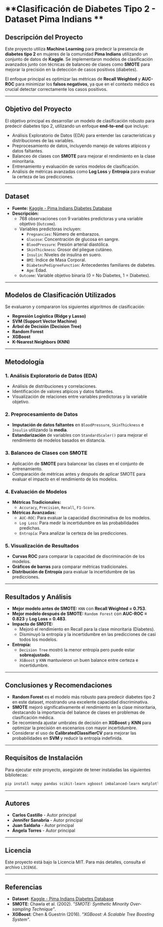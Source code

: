 # **Clasificación de Diabetes Tipo 2 - Dataset Pima Indians **

## **Descripción del Proyecto**
Este proyecto utiliza **Machine Learning** para predecir la presencia de **diabetes tipo 2** en mujeres de la comunidad **Pima Indians** utilizando un conjunto de datos de **Kaggle**. Se implementaron modelos de clasificación avanzados junto con técnicas de balanceo de clases como **SMOTE** para mejorar la precisión en la detección de casos positivos (diabetes).

El enfoque principal es optimizar las métricas de **Recall Weighted** y **AUC-ROC** para minimizar los **falsos negativos**, ya que en el contexto médico es crucial detectar correctamente los casos positivos.

---

## **Objetivo del Proyecto**
El objetivo principal es desarrollar un modelo de clasificación robusto para predecir diabetes tipo 2, utilizando un enfoque **end-to-end** que incluye:
- Análisis Exploratorio de Datos (EDA) para entender las características y distribuciones de las variables.
- Preprocesamiento de datos, incluyendo manejo de valores atípicos y datos faltantes.
- Balanceo de clases con **SMOTE** para mejorar el rendimiento en la clase minoritaria.
- Entrenamiento y evaluación de varios modelos de clasificación.
- Análisis de métricas avanzadas como **Log Loss** y **Entropía** para evaluar la certeza de las predicciones.

---

## **Dataset**
- **Fuente:** [Kaggle - Pima Indians Diabetes Database](https://www.kaggle.com/datasets/uciml/pima-indians-diabetes-database)
- **Descripción:**
  - 768 observaciones con 9 variables predictoras y una variable objetivo (`Outcome`).
  - Variables predictoras incluyen:
    - `Pregnancies`: Número de embarazos.
    - `Glucose`: Concentración de glucosa en sangre.
    - `BloodPressure`: Presión arterial diastólica.
    - `SkinThickness`: Grosor del pliegue cutáneo.
    - `Insulin`: Niveles de insulina en suero.
    - `BMI`: Índice de Masa Corporal.
    - `DiabetesPedigreeFunction`: Antecedentes familiares de diabetes.
    - `Age`: Edad.
  - `Outcome`: Variable objetivo binaria (0 = No Diabetes, 1 = Diabetes).

---

## **Modelos de Clasificación Utilizados**
Se evaluaron y compararon los siguientes algoritmos de clasificación:
- **Regresión Logística (Ridge y Lasso)**
- **SVM (Support Vector Machine)**
- **Árbol de Decisión (Decision Tree)**
- **Random Forest**
- **XGBoost**
- **K-Nearest Neighbors (KNN)**

---

## **Metodología**
### **1. Análisis Exploratorio de Datos (EDA)**
- Análisis de distribuciones y correlaciones.
- Identificación de valores atípicos y datos faltantes.
- Visualización de relaciones entre variables predictoras y la variable objetivo.

### **2. Preprocesamiento de Datos**
- **Imputación de datos faltantes** en `BloodPressure`, `SkinThickness` e `Insulin` utilizando la **media**.
- **Estandarización** de variables con `StandardScaler()` para mejorar el rendimiento de modelos basados en distancia.

### **3. Balanceo de Clases con SMOTE**
- Aplicación de **SMOTE** para balancear las clases en el conjunto de entrenamiento.
- Comparación de métricas antes y después de aplicar SMOTE para evaluar el impacto en el rendimiento de los modelos.

### **4. Evaluación de Modelos**
- **Métricas Tradicionales:**
  - `Accuracy`, `Precision`, `Recall`, `F1-Score`.
- **Métricas Avanzadas:**
  - `AUC-ROC`: Para evaluar la capacidad discriminativa de los modelos.
  - `Log Loss`: Para medir la incertidumbre en las probabilidades predichas.
  - `Entropía`: Para analizar la certeza de las predicciones.

### **5. Visualización de Resultados**
- **Curvas ROC** para comparar la capacidad de discriminación de los modelos.
- **Gráficos de barras** para comparar métricas tradicionales.
- **Distribución de Entropía** para evaluar la incertidumbre de las predicciones.

---

## **Resultados y Análisis**
- **Mejor modelo antes de SMOTE:** `KNN` con **Recall Weighted = 0.753**.
- **Mejor modelo después de SMOTE:** `Random Forest` con **AUC-ROC = 0.823** y **Log Loss = 0.483**.
- **Impacto de SMOTE:**
  - Mejoró el rendimiento en Recall para la clase minoritaria (Diabetes).
  - Disminuyó la entropía y la incertidumbre en las predicciones de casi todos los modelos.
- **Entropía:**
  - `Decision Tree` mostró la menor entropía pero puede estar **sobreajustado**.
  - `XGBoost` y `KNN` mantuvieron un buen balance entre certeza e incertidumbre.

---

## **Conclusiones y Recomendaciones**
- **Random Forest** es el modelo más robusto para predecir diabetes tipo 2 en este dataset, mostrando una excelente capacidad discriminativa.
- **SMOTE** mejoró significativamente el rendimiento en la clase minoritaria, destacando la importancia del balance de clases en problemas de clasificación médica.
- Se recomienda ajustar umbrales de decisión en **XGBoost** y **KNN** para optimizar la precisión en escenarios con mayor incertidumbre.
- Considerar el uso de **CalibratedClassifierCV** para mejorar las probabilidades en **SVM** y reducir la entropía indefinida.

---

## **Requisitos de Instalación**
Para ejecutar este proyecto, asegúrate de tener instaladas las siguientes bibliotecas:
```bash
pip install numpy pandas scikit-learn xgboost imbalanced-learn matplotlib seaborn
```
---
## Autores
- **Carlos Castillo** - Autor principal
- **Jennifer Sanabria** - Autor principal
- **Juan Saldaña** - Autor principal
- **Ángela Torres** - Autor principal

---

## Licencia

Este proyecto está bajo la Licencia MIT. Para más detalles, consulta el archivo `LICENSE`.

---

## Referencias
- **Dataset**: [Kaggle - Pima Indians Diabetes Database](https://www.kaggle.com/datasets/uciml/pima-indians-diabetes-database)
- **SMOTE**: Chawla et al. (2002). *"SMOTE: Synthetic Minority Over-sampling Technique"*.
- **XGBoost**: Chen & Guestrin (2016). *"XGBoost: A Scalable Tree Boosting System"*.



